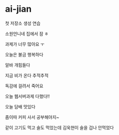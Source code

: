 # ai-jian
첫 저장소 생성 연습

소원언니네 집에서 잠 ㅎ

과제가 너무 많아요 ㅜ

오늘은 불금 행복하다

알바 개힘들다

지금 비가 온다 추적추적

독감에 걸려서 죽어요

오늘 웹서버과제 다했다!!

오늘 담배 맛있다

좀이따 커피 사서 공부해야지~

같이 고기도 먹고 술도 먹었는데 김욱현이 술을 겁나 안먹었다